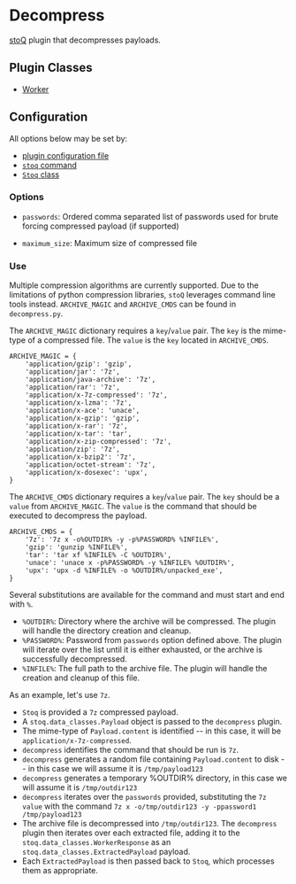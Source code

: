 # Decompress

[stoQ](https://stoq-framework.readthedocs.io/en/v2/index.html) plugin that decompresses payloads.

## Plugin Classes

- [Worker](https://stoq-framework.readthedocs.io/en/v2/dev/workers.html)

## Configuration

All options below may be set by:

- [plugin configuration file](https://stoq-framework.readthedocs.io/en/v2/dev/plugin_overview.html#configuration)
- [`stoq` command](https://stoq-framework.readthedocs.io/en/v2/gettingstarted.html#plugin-options)
- [`Stoq` class](https://stoq-framework.readthedocs.io/en/v2/dev/core.html?highlight=plugin_opts#using-providers)

### Options

- `passwords`: Ordered comma separated list of passwords used for brute forcing compressed payload (if supported)

- `maximum_size`: Maximum size of compressed file

### Use

Multiple compression algorithms are currently supported. Due to the limitations of python compression libraries, `stoQ` leverages command line tools instead. `ARCHIVE_MAGIC` and `ARCHIVE_CMDS` can be found in `decompress.py`.

The `ARCHIVE_MAGIC` dictionary requires a `key`/`value` pair. The `key` is the mime-type of a compressed file. The `value` is the `key` located in `ARCHIVE_CMDS`.

    ARCHIVE_MAGIC = {
        'application/gzip': 'gzip',
        'application/jar': '7z',
        'application/java-archive': '7z',
        'application/rar': '7z',
        'application/x-7z-compressed': '7z',
        'application/x-lzma': '7z',
        'application/x-ace': 'unace',
        'application/x-gzip': 'gzip',
        'application/x-rar': '7z',
        'application/x-tar': 'tar',
        'application/x-zip-compressed': '7z',
        'application/zip': '7z',
        'application/x-bzip2': '7z',
        'application/octet-stream': '7z',
        'application/x-dosexec': 'upx',
    }

The `ARCHIVE_CMDS` dictionary requires a `key`/`value` pair. The `key` should be a `value` from `ARCHIVE_MAGIC`. The `value` is the command that should be executed to decompress the payload.

    ARCHIVE_CMDS = {
        '7z': '7z x -o%OUTDIR% -y -p%PASSWORD% %INFILE%',
        'gzip': 'gunzip %INFILE%',
        'tar': 'tar xf %INFILE% -C %OUTDIR%',
        'unace': 'unace x -p%PASSWORD% -y %INFILE% %OUTDIR%',
        'upx': 'upx -d %INFILE% -o %OUTDIR%/unpacked_exe',
    }

Several substitutions are available for the command and must start and end with `%`.

- `%OUTDIR%`: Directory where the archive will be compressed. The plugin will handle the directory creation and cleanup.
- `%PASSWORD%`: Password from `passwords` option defined above. The plugin will iterate
  over the list until it is either exhausted, or the archive is successfully decompressed.
- `%INFILE%`: The full path to the archive file. The plugin will handle the creation and cleanup of this file.

As an example, let's use `7z`.

- `Stoq` is provided a `7z` compressed payload.
- A `stoq.data_classes.Payload` object is passed to the `decompress` plugin.
- The mime-type of `Payload.content` is identified -- in this case, it will be `application/x-7z-compressed`.
- `decompress` identifies the command that should be run is `7z`.
- `decompress` generates a random file containing `Payload.content` to disk -- in this case we will assume it is `/tmp/payload123`
- `decompress` generates a temporary %OUTDIR% directory, in this case we will assume it is `/tmp/outdir123`
- `decompress` iterates over the `passwords` provided, substituting the `7z` `value` with the command `7z x -o/tmp/outdir123 -y -ppassword1 /tmp/payload123`
- The archive file is decompressed into `/tmp/outdir123`. The `decompress` plugin then iterates over each extracted file, adding it to the `stoq.data_classes.WorkerResponse` as an `stoq.data_classes.ExtractedPayload` payload.
- Each `ExtractedPayload` is then passed back to `Stoq`, which processes them as appropriate.
